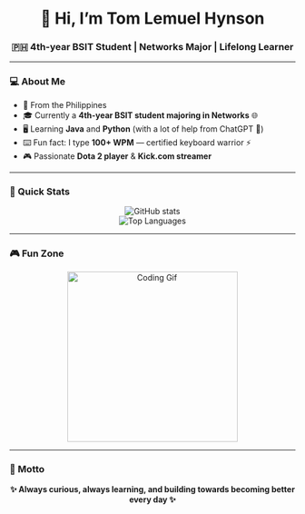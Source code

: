 <h1 align="center">👋 Hi, I’m Tom Lemuel Hynson</h1>
<h3 align="center">🇵🇭 4th-year BSIT Student | Networks Major | Lifelong Learner</h3>

---

### 💻 About Me
- 📍 From the Philippines  
- 🎓 Currently a **4th-year BSIT student majoring in Networks** 🌐  
- 🖥️ Learning **Java** and **Python** (with a lot of help from ChatGPT 🤝)  
- ⌨️ Fun fact: I type **100+ WPM** — certified keyboard warrior ⚡  
- 🎮 Passionate **Dota 2 player** & **Kick.com streamer**  

---

### 🚀 Quick Stats
<p align="center">
  <img src="https://github-readme-stats.vercel.app/api?username=YOUR_GITHUB_USERNAME&show_icons=true&theme=tokyonight" alt="GitHub stats" />
  <br/>
  <img src="https://github-readme-stats.vercel.app/api/top-langs/?username=YOUR_GITHUB_USERNAME&layout=compact&theme=tokyonight" alt="Top Languages" />
</p>

---

### 🎮 Fun Zone
<p align="center">
  <img src="https://media.giphy.com/media/qgQUggAC3Pfv687qPC/giphy.gif" width="300" alt="Coding Gif"/>  
</p>

---

### 🌟 Motto
<p align="center"><b>✨ Always curious, always learning, and building towards becoming better every day ✨</b></p>
